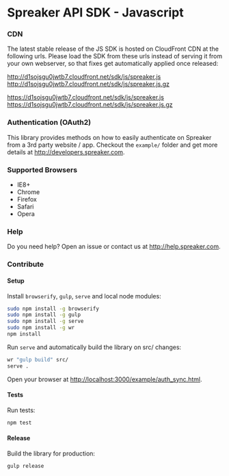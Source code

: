 # Spreaker API SDK - Javascript

### CDN

The latest stable release of the JS SDK is hosted on CloudFront CDN at the following urls. Please load the SDK from these urls instead of serving it from your own webserver, so that fixes get automatically applied once released:

http://d1sojsgu0jwtb7.cloudfront.net/sdk/js/spreaker.js
http://d1sojsgu0jwtb7.cloudfront.net/sdk/js/spreaker.js.gz

https://d1sojsgu0jwtb7.cloudfront.net/sdk/js/spreaker.js
https://d1sojsgu0jwtb7.cloudfront.net/sdk/js/spreaker.js.gz


### Authentication (OAuth2)

This library provides methods on how to easily authenticate on Spreaker from a 3rd party website / app. Checkout the `example/` folder and get more details at http://developers.spreaker.com.


### Supported Browsers

 * IE8+
 * Chrome
 * Firefox
 * Safari
 * Opera


### Help

Do you need help? Open an issue or contact us at http://help.spreaker.com.


### Contribute

#### Setup

Install `browserify`, `gulp`, `serve` and local node modules:

```bash
sudo npm install -g browserify
sudo npm install -g gulp
sudo npm install -g serve
sudo npm install -g wr
npm install
```

Run `serve` and automatically build the library on src/ changes:

```bash
wr "gulp build" src/
serve .
```

Open your browser at [http://localhost:3000/example/auth_sync.html](http://localhost:3000/example/auth_sync.html).


#### Tests

Run tests:

```bash
npm test
```


#### Release

Build the library for production:

```bash
gulp release
```
